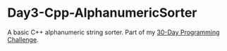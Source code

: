 # Day3-Cpp-AlphanumericSorter
A basic C++ alphanumeric string sorter. Part of my [30-Day Programming Challenge](https://showmethecodeblog.wordpress.com/2018/10/03/alphabetize-me/ "Alphabetize Me").
